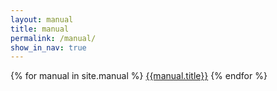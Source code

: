 ```yaml
---
layout: manual 
title: manual 
permalink: /manual/
show_in_nav: true
---
```

{% for manual in site.manual %}
  <a href="{{ manual.url | replace:'' | prepend site.url,'' | prepend: site.baseurl | prepend: site.url }}">{{manual.title}}</a>
{% endfor %}
